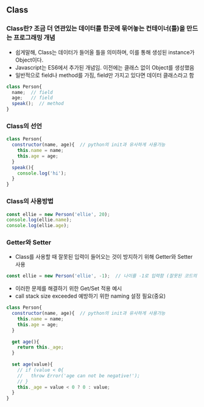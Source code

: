 ## Class
### Class란? 조금 더 연관있는 데이터를 한곳에 묶어놓는 컨테이너(틀)을 만드는 프로그래밍 개념
* 쉽게말해, Class는 데이터가 들어올 틀을 의미하며, 이를 통해 생성된 instance가 Object이다.
* Javascript는 ES6에서 추가된 개념임. 이전에는 클래스 없이 Object를 생성했음
* 일반적으로 field나 method를 가짐, field만 가지고 있다면 데이터 클래스라고 함

```javascript
class Person{
  name;  // field
  age;   // field
  speak();  // method
}
```

### Class의 선언

```javascript
class Person{
  constructor(name, age){  // python의 init과 유사하게 사용가능
    this.name = name;
    this.age = age;
  }
  speak(){
    console.log('hi');
  }
}
```

### Class의 사용방법

```javascript
const ellie = new Person('ellie', 20);
console.log(ellie.name);
console.log(ellie.age);
```

### Getter와 Setter
* Class를 사용할 때 잘못된 입력이 들어오는 것이 방지하기 위해 Getter와 Setter 사용

```javascript
const ellie = new Person('ellie', -1);  // 나이를 -1로 입력함 (잘못된 코드의 예)
```

* 이러한 문제를 해결하기 위한 Get/Set 적용 예시
* call stack size exceeded 예방하기 위한 naming 설정 필요(중요)

```javascript
class Person{
  constructor(name, age){  // python의 init과 유사하게 사용가능
    this.name = name;
    this.age = age;
  }
  
  get age(){
    return this._age;
  }
  
  set age(value){
    // if (value < 0{
    //   throw Error('age can not be negative!');
    // }
    this._age = value < 0 ? 0 : value;
  }
}
```
